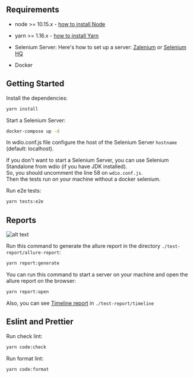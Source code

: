
Requirements
---------------

- node >= 10.15.x - [how to install Node](https://nodejs.org/en/download/)
- yarn >= 1.16.x - [how to install Yarn](https://yarnpkg.com/en/docs/install#debian-stable)
- Selenium Server: Here's how to set up a server: [Zalenium](https://github.com/zalando/zalenium) or [Selenium HQ](https://github.com/SeleniumHQ/docker-selenium)

- Docker 

Getting Started
---------------

Install the dependencies:

```bash
yarn install
```

Start a Selenium Server:

 ```bash
docker-compose up -d
```

In wdio.conf.js file configure the host of the Selenium Server `hostname` (default: localhost).  

If you don't want to start a Selenium Server, you can use Selenium Standalone from wdio (if you have JDK installed).  
So, you should uncomment the line 58 on `wdio.conf.js`.  
Then the tests run on your machine without a docker selenium.

Run e2e tests:

```bash
yarn tests:e2e
```

Reports
---------------

![alt text](https://github.com/WarleyGabriel/demo-webdriverio-cucumber/blob/master/images/allure-report.png)

Run this command to generate the allure report in the directory `./test-report/allure-report`:

```bash
yarn report:generate
```

You can run this command to start a server on your machine and open the allure report on the browser:

```bash
yarn report:open
```

Also, you can see [Timeline report](https://github.com/QualityOps/wdio-timeline-reporter) in `./test-report/timeline`

Eslint and Prettier
---------------

Run check lint:

```bash
yarn code:check
```

Run format lint:

```bash
yarn code:format
```
